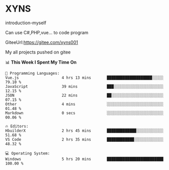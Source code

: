 # XYNS
introduction-myself

Can use C#,PHP,vue... to code program

GiteeUrl:https://gitee.com/xyns001

My all projects pushed on gitee

<!--START_SECTION:waka-->
📊 **This Week I Spent My Time On** 

```text
💬 Programming Languages: 
Vue.js                   4 hrs 13 mins       ████████████████████░░░░░   79.10 % 
JavaScript               39 mins             ███░░░░░░░░░░░░░░░░░░░░░░   12.15 % 
JSON                     22 mins             ██░░░░░░░░░░░░░░░░░░░░░░░   07.15 % 
Other                    4 mins              ░░░░░░░░░░░░░░░░░░░░░░░░░   01.48 % 
Markdown                 0 secs              ░░░░░░░░░░░░░░░░░░░░░░░░░   00.06 % 

🔥 Editors: 
HbuilderX                2 hrs 45 mins       █████████████░░░░░░░░░░░░   51.68 % 
VS Code                  2 hrs 35 mins       ████████████░░░░░░░░░░░░░   48.32 % 

💻 Operating System: 
Windows                  5 hrs 20 mins       █████████████████████████   100.00 % 
```


<!--END_SECTION:waka-->

